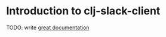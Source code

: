 # Introduction to clj-slack-client

TODO: write [great documentation](http://jacobian.org/writing/what-to-write/)
